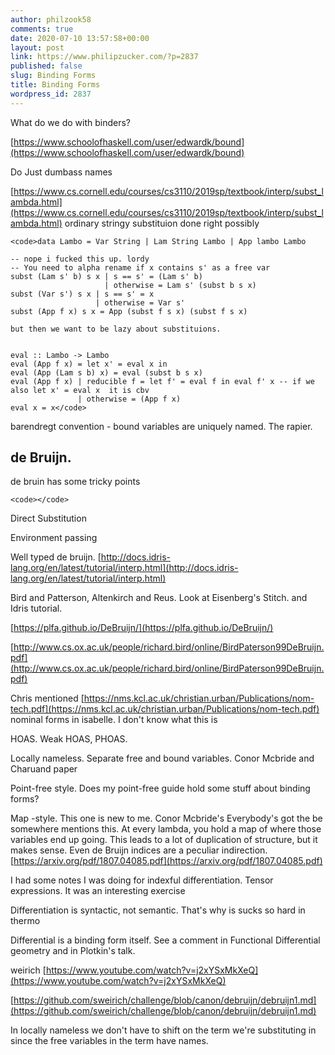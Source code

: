 ```yaml
---
author: philzook58
comments: true
date: 2020-07-10 13:57:58+00:00
layout: post
link: https://www.philipzucker.com/?p=2837
published: false
slug: Binding Forms
title: Binding Forms
wordpress_id: 2837
---
```





What do we do with binders?













[https://www.schoolofhaskell.com/user/edwardk/bound](https://www.schoolofhaskell.com/user/edwardk/bound)







Do Just dumbass names







[https://www.cs.cornell.edu/courses/cs3110/2019sp/textbook/interp/subst_lambda.html](https://www.cs.cornell.edu/courses/cs3110/2019sp/textbook/interp/subst_lambda.html) ordinary stringy substituion done right possibly






    
    <code>data Lambo = Var String | Lam String Lambo | App lambo Lambo
    
    -- nope i fucked this up. lordy
    -- You need to alpha rename if x contains s' as a free var
    subst (Lam s' b) s x | s == s' = (Lam s' b)
                         | otherwise = Lam s' (subst b s x)
    subst (Var s') s x | s == s' = x
                       | otherwise = Var s'
    subst (App f x) s x = App (subst f s x) (subst f s x) 
    
    but then we want to be lazy about substituions.
    
    
    eval :: Lambo -> Lambo
    eval (App f x) = let x' = eval x in 
    eval (App (Lam s b) x) = eval (subst b s x)
    eval (App f x) | reducible f = let f' = eval f in eval f' x -- if we also let x' = eval x  it is cbv
                   | otherwise = (App f x) 
    eval x = x</code>







barendregt convention - bound variables are uniquely named. The rapier. 







## de Bruijn.







de bruin has some tricky points












    
    <code></code>







Direct Substitution







Environment passing













Well typed de bruijn. [http://docs.idris-lang.org/en/latest/tutorial/interp.html](http://docs.idris-lang.org/en/latest/tutorial/interp.html)







Bird and Patterson, Altenkirch and Reus. Look at Eisenberg's Stitch. and Idris tutorial. 







[https://plfa.github.io/DeBruijn/](https://plfa.github.io/DeBruijn/)







[http://www.cs.ox.ac.uk/people/richard.bird/online/BirdPaterson99DeBruijn.pdf](http://www.cs.ox.ac.uk/people/richard.bird/online/BirdPaterson99DeBruijn.pdf)







Chris mentioned [https://nms.kcl.ac.uk/christian.urban/Publications/nom-tech.pdf](https://nms.kcl.ac.uk/christian.urban/Publications/nom-tech.pdf) nominal forms in isabelle. I don't know what this is







HOAS. Weak HOAS, PHOAS.







Locally nameless. Separate free and bound variables. Conor Mcbride and Charuand paper







Point-free style. Does my point-free guide hold some stuff about binding forms?







Map -style. This one is new to me. Conor Mcbride's Everybody's got the be somewhere mentions this. At every lambda, you hold a map of where those variables end up going. This leads to a lot of duplication of structure, but it makes sense. Even de Bruijn indices are a peculiar indirection. [https://arxiv.org/pdf/1807.04085.pdf](https://arxiv.org/pdf/1807.04085.pdf)







I had some notes I was doing for indexful differentiation. Tensor expressions. It was an interesting exercise







Differentiation is syntactic, not semantic. That's why is sucks so hard in thermo







Differential is a binding form itself. See a comment in Functional Differential geometry and in Plotkin's talk. 







weirich [https://www.youtube.com/watch?v=j2xYSxMkXeQ](https://www.youtube.com/watch?v=j2xYSxMkXeQ)







[https://github.com/sweirich/challenge/blob/canon/debruijn/debruijn1.md](https://github.com/sweirich/challenge/blob/canon/debruijn/debruijn1.md)







In locally nameless we don't have to shift on the term we're substituting in since the free variables in the term have names.









